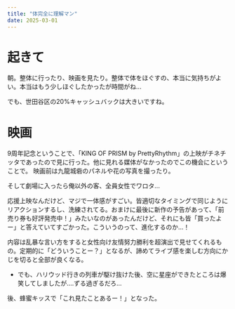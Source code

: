```yaml
---
title: "体完全に理解マン"
date: 2025-03-01
---
```


# 起きて
朝。整体に行ったり、映画を見たり。整体で体をほぐすの、本当に気持ちがよい。本当はもう少しほぐしたかったが時間がね...

でも、世田谷区の20%キャッシュバックは大きいですね。

# 映画
9周年記念ということで、「KING OF PRISM by PrettyRhythm」の上映がチネチッタであったので見に行った。他に見れる媒体がなかったのでこの機会にということで。
映画前は九龍城砦のパネルや花の写真を撮ったり。

そして劇場に入ったら俺以外の客、全員女性でワロタ...

応援上映なんだけど、マジで一体感がすごい。皆適切なタイミングで同じようにリアクションするし、洗練されてる。おまけに最後に新作の予告があって、「前売り券も好評発売中！」みたいなのがあったんだけど、それにも皆「買ったよー」と答えていてすごかった。こういうのって、進化するのか...！

内容は乱暴な言い方をすると女性向け友情努力勝利を超演出で見せてくれるもの。定期的に「どういうことー？」となるが、諦めてライブ感を楽しむ方向にかじを切ると全部が良くなる。
- でも、ハリウッド行きの列車が駆け抜けた後、空に星座ができたところは爆笑してしましたが....ずる過ぎるだろ...

後、蜂蜜キッスで「これ見たことあるー！」となった。
